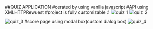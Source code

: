 ##QUIZ APPLICATION
#cerated by using vanilla javascript
#API using XMLHTTPRewuest
#project is fully customizable :)
![quiz_1](https://user-images.githubusercontent.com/40564824/100620436-7180ef00-3344-11eb-926d-10b5bca9f807.png)
![quiz_2](https://user-images.githubusercontent.com/40564824/100620467-78a7fd00-3344-11eb-9d5b-010703c8b897.png)

![quiz_3](https://user-images.githubusercontent.com/40564824/100620494-7f367480-3344-11eb-9ad7-c5f402d803b2.png)
#score page using modal box(custom dialog box)
![quiz_4](https://user-images.githubusercontent.com/40564824/100620533-878eaf80-3344-11eb-9ec0-f2803fb3e874.png)
